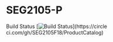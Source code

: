 # SEG2105-P


Build Status
[![Build Status](https://circleci.com/gh/SEG2105-P.png?branch=master)](https://circle ci.com/gh/SEG2105F18/ProductCatalog)
